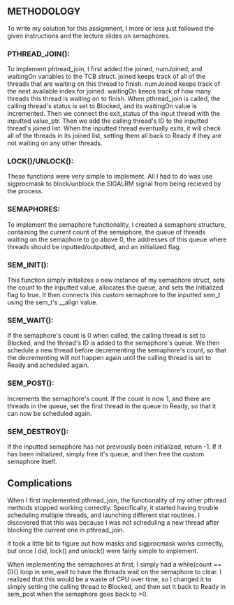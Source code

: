 
## METHODOLOGY

To write my solution for this assignment, I more or less just followed the given instructions and the lecture slides on semaphores. 

### PTHREAD_JOIN():
To implement phtread_join, I first added the joined, numJoined, and waitingOn variables to the TCB struct. joined keeps track of all of the threads that are waiting on this thread to finish. numJoined keeps track of the next available index for joined. waitingOn keeps track of how many threads this thread is waiting on to finish. When pthread_join is called, the calling thread's status is set to Blocked, and its waitingOn value is incremented. Then we connect the exit_status of the input thread with the inputted value_ptr. Then we add the calling thread's ID to the inputted thread's joined list. 
When the inputted thread eventually exits, it will check all of the threads in its joined list, setting them all back to Ready if they are not waiting on any other threads.

### LOCK()/UNLOCK():
These functions were very simple to implement. All I had to do was use sigprocmask to block/unblock the SIGALRM signal from being recieved by the process.

### SEMAPHORES:
To implement the semaphore functionality, I created a semaphore structure, containing the current count of the semaphore, the queue of threads waiting on the semaphore to go above 0, the addresses of this queue where threads should be inputted/outputted, and an initialized flag. 

### SEM_INIT():
This function simply initializes a new instance of my semaphore struct, sets the count to the inputted value, allocates the queue, and sets the initialized flag to true. It then connects this custom semaphore to the inputted sem_t using the sem_t's __align value.

### SEM_WAIT():
If the semaphore's count is 0 when called, the calling thread is set to Blocked, and the thread's ID is added to the semaphore's queue. We then schedule a new thread before decrementing the semaphore's count, so that the decrementing will not happen again until the calling thread is set to Ready and scheduled again.

### SEM_POST():
Increments the semaphore's count. If the count is now 1, and there are threads in the queue, set the first thread in the queue to Ready, so that it can now be scheduled again.

### SEM_DESTROY():
If the inputted semaphore has not previously been initialized, return -1. If it has been initialized, simply free it's queue, and then free the custom semaphore itself. 

## Complications
When I first implemented pthread_join, the functionality of my other pthread methods stopped working correctly. Specifically, it started having trouble scheduling multiple threads, and launching different stat routines. I discovered that this was because I was not scheduling a new thread after blocking the current one in pthread_join. 

It took a little bit to figure out how masks and sigprocmask works correctly, but once I did, lock() and unlock() were fairly simple to implement.

When implementing the semaphores at first, I simply had a while(count == 0){} loop in sem_wait to have the threads wait on the semaphore to clear. I realized that this would be a waste of CPU over time, so I changed it to simply setting the calling thread to Blocked, and then set it back to Ready in sem_post when the semaphore goes back to >0. 
